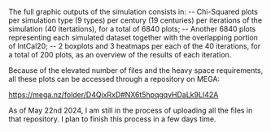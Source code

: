 The full graphic outputs of the simulation consists in:
-- Chi-Squared plots per simulation type (9 types) per century (19 centuries) per iterations of the simulation (40 itertations), 
   for a total of 6840 plots;
-- Another 6840 plots representing each simulated dataset together with the overlapping portion of IntCal20;
-- 2 boxplots and 3 heatmaps per each of the 40 iterations, for a total of 200 plots, as an overview of the results of each iteration.

Because of the elevated number of files and the heavy space requirements, all these plots can be accessed through a repository on MEGA:

https://mega.nz/folder/D4QjxRxD#NX6t5hpqgqvHDaLk9LI42A

As of May 22nd 2024, I am still in the process of uploading all the files in that repository. I plan to finish this process in a few days time.
